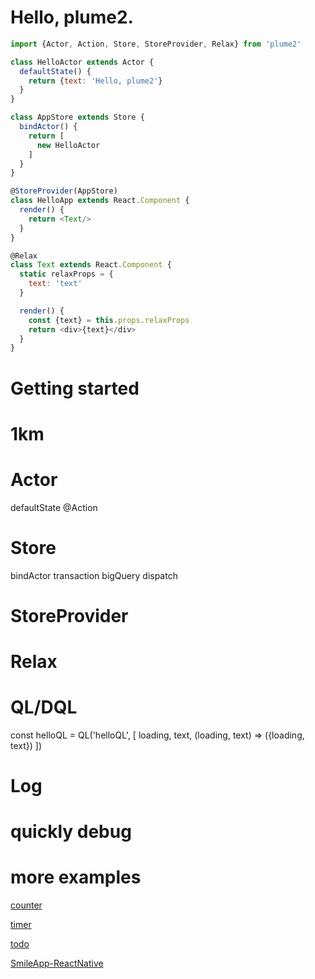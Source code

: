 # Hello, plume2.
```javascript
import {Actor, Action, Store, StoreProvider, Relax} from 'plume2'

class HelloActor extends Actor {
  defaultState() {
    return {text: 'Hello, plume2'}
  }
}

class AppStore extends Store {
  bindActor() {
    return [
      new HelloActor
    ]
  }
}

@StoreProvider(AppStore)
class HelloApp extends React.Component {
  render() {
    return <Text/>
  }
}

@Relax
class Text extends React.Component {
  static relaxProps = {
    text: 'text'
  }

  render() {
    const {text} = this.props.relaxProps
    return <div>{text}</div>
  }
}


```

# Getting started

# 1km

# Actor

defaultState
@Action

# Store

bindActor
transaction
bigQuery
dispatch


# StoreProvider

# Relax


# QL/DQL
const helloQL = QL('helloQL', [
  loading,
  text,
  (loading, text) => ({loading, text})
])

# Log

# quickly debug

# more examples

[counter](https://github.com/hufeng/plume2/tree/master/examples/counter)

[timer](https://github.com/hufeng/plume2/tree/master/examples/timer)

[todo](https://github.com/hufeng/plume2/tree/master/examples/todo)

[SmileApp-ReactNative](https://github.com/hufeng/plume2/tree/master/examples/SmileApp)
